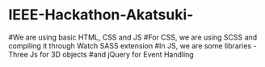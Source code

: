 # IEEE-Hackathon-Akatsuki-

#We are using basic HTML, CSS and JS
#For CSS, we are using SCSS and compiling it through Watch SASS extension
#In JS, we are some libraries - Three Js for 3D objects
#and jQuery for Event Handling